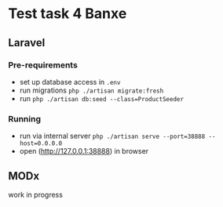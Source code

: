 # Test task 4 Banxe

## Laravel

### Pre-requirements

- set up database access in `.env`
- run migrations `php ./artisan migrate:fresh`
- run `php ./artisan db:seed --class=ProductSeeder`

### Running

- run via internal server `php ./artisan serve --port=38888 --host=0.0.0.0`
- open (http://127.0.0.1:38888) in browser

## MODx

work in progress
